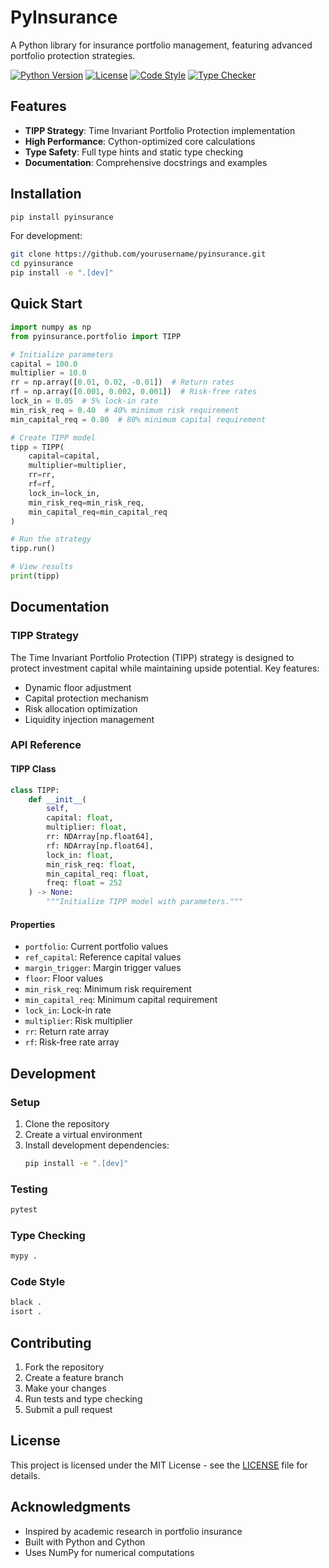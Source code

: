 # PyInsurance

A Python library for insurance portfolio management, featuring advanced portfolio protection strategies.

[![Python Version](https://img.shields.io/badge/python-3.10%2B-blue)](https://www.python.org/downloads/)
[![License](https://img.shields.io/badge/license-MIT-green)](LICENSE)
[![Code Style](https://img.shields.io/badge/code%20style-black-black)](https://github.com/psf/black)
[![Type Checker](https://img.shields.io/badge/type%20checker-mypy-blue)](http://mypy-lang.org/)

## Features

- **TIPP Strategy**: Time Invariant Portfolio Protection implementation
- **High Performance**: Cython-optimized core calculations
- **Type Safety**: Full type hints and static type checking
- **Documentation**: Comprehensive docstrings and examples

## Installation

```bash
pip install pyinsurance
```

For development:
```bash
git clone https://github.com/yourusername/pyinsurance.git
cd pyinsurance
pip install -e ".[dev]"
```

## Quick Start

```python
import numpy as np
from pyinsurance.portfolio import TIPP

# Initialize parameters
capital = 100.0
multiplier = 10.0
rr = np.array([0.01, 0.02, -0.01])  # Return rates
rf = np.array([0.001, 0.002, 0.001])  # Risk-free rates
lock_in = 0.05  # 5% lock-in rate
min_risk_req = 0.40  # 40% minimum risk requirement
min_capital_req = 0.80  # 80% minimum capital requirement

# Create TIPP model
tipp = TIPP(
    capital=capital,
    multiplier=multiplier,
    rr=rr,
    rf=rf,
    lock_in=lock_in,
    min_risk_req=min_risk_req,
    min_capital_req=min_capital_req
)

# Run the strategy
tipp.run()

# View results
print(tipp)
```

## Documentation

### TIPP Strategy

The Time Invariant Portfolio Protection (TIPP) strategy is designed to protect investment capital while maintaining upside potential. Key features:

- Dynamic floor adjustment
- Capital protection mechanism
- Risk allocation optimization
- Liquidity injection management

### API Reference

#### TIPP Class

```python
class TIPP:
    def __init__(
        self,
        capital: float,
        multiplier: float,
        rr: NDArray[np.float64],
        rf: NDArray[np.float64],
        lock_in: float,
        min_risk_req: float,
        min_capital_req: float,
        freq: float = 252
    ) -> None:
        """Initialize TIPP model with parameters."""
```

#### Properties

- `portfolio`: Current portfolio values
- `ref_capital`: Reference capital values
- `margin_trigger`: Margin trigger values
- `floor`: Floor values
- `min_risk_req`: Minimum risk requirement
- `min_capital_req`: Minimum capital requirement
- `lock_in`: Lock-in rate
- `multiplier`: Risk multiplier
- `rr`: Return rate array
- `rf`: Risk-free rate array

## Development

### Setup

1. Clone the repository
2. Create a virtual environment
3. Install development dependencies:
   ```bash
   pip install -e ".[dev]"
   ```

### Testing

```bash
pytest
```

### Type Checking

```bash
mypy .
```

### Code Style

```bash
black .
isort .
```

## Contributing

1. Fork the repository
2. Create a feature branch
3. Make your changes
4. Run tests and type checking
5. Submit a pull request

## License

This project is licensed under the MIT License - see the [LICENSE](LICENSE) file for details.

## Acknowledgments

- Inspired by academic research in portfolio insurance
- Built with Python and Cython
- Uses NumPy for numerical computations 